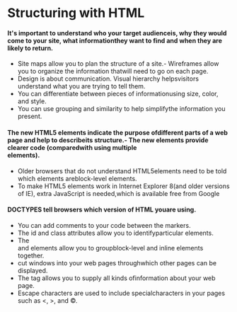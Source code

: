 # Structuring with HTML




#### It's important to understand who your target audienceis, why they would come to your site, what informationthey want to find and when they are likely to return.
- Site maps allow you to plan the structure of a site.- Wireframes allow you to organize the information thatwill need to go on each page.
- Design is about communication. Visual hierarchy helpsvisitors understand what you are trying to tell them.
- You can differentiate between pieces of informationusing size, color, and style.
- You can use grouping and similarity to help simplifythe information you present.

#### The new HTML5 elements indicate the purpose ofdifferent parts of a web page and help to describeits structure.- The new elements provide clearer code (comparedwith using multiple <div> elements).
- Older browsers that do not understand HTML5elements need to be told which elements areblock-level elements.
- To make HTML5 elements work in Internet Explorer 8(and older versions of IE), extra JavaScript is needed,which is available free from Google

#### DOCTYPES tell browsers which version of HTML youare using.
- You can add comments to your code between the<!-- and --> markers.
- The id and class attributes allow you to identifyparticular elements.
- The <div> and <span> elements allow you to groupblock-level and inline elements together.
- <iframes> cut windows into your web pages throughwhich other pages can be displayed.
- The <meta> tag allows you to supply all kinds ofinformation about your web page.
- Escape characters are used to include specialcharacters in your pages such as <, >, and ©.